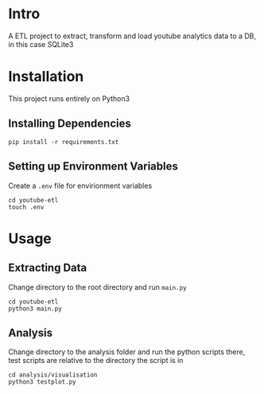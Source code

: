 # Intro
A ETL project to extract, transform and load youtube analytics data to a DB, in this case SQLite3

# Installation
This project runs entirely on Python3

## Installing Dependencies
```
pip install -r requirements.txt
```

## Setting up Environment Variables
Create a `.env` file for envirionment variables

```
cd youtube-etl
touch .env

```

# Usage
## Extracting Data
Change directory to the root directory and run `main.py`
```
cd youtube-etl
python3 main.py
```

## Analysis
Change directory to the analysis folder and run the python scripts there, test scripts are relative to the directory the script is in
```
cd analysis/visualisation
python3 testplot.py
```
